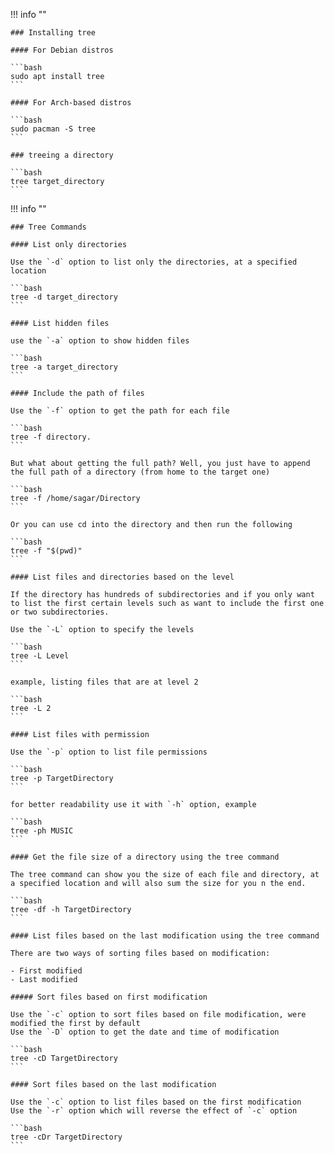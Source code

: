 !!! info ""

    ### Installing tree
    
    #### For Debian distros

    ```bash
    sudo apt install tree
    ```
    
    #### For Arch-based distros

    ```bash
    sudo pacman -S tree
    ```
    
    ### treeing a directory

    ```bash
    tree target_directory
    ```
    
!!! info ""

    ### Tree Commands

    #### List only directories

    Use the `-d` option to list only the directories, at a specified location

    ```bash
    tree -d target_directory
    ```
    
    #### List hidden files
        
    use the `-a` option to show hidden files

    ```bash
    tree -a target_directory
    ```
        
    #### Include the path of files

    Use the `-f` option to get the path for each file

    ```bash
    tree -f directory.
    ```

    But what about getting the full path? Well, you just have to append the full path of a directory (from home to the target one)

    ```bash
    tree -f /home/sagar/Directory
    ```

    Or you can use cd into the directory and then run the following

    ```bash
    tree -f "$(pwd)"
    ```

    #### List files and directories based on the level
        
    If the directory has hundreds of subdirectories and if you only want to list the first certain levels such as want to include the first one or two subdirectories.
    
    Use the `-L` option to specify the levels

    ```bash
    tree -L Level
    ```
    
    example, listing files that are at level 2

    ```bash
    tree -L 2
    ```
        
    #### List files with permission

    Use the `-p` option to list file permissions

    ```bash
    tree -p TargetDirectory
    ```
    
    for better readability use it with `-h` option, example

    ```bash
    tree -ph MUSIC
    ```
        
    #### Get the file size of a directory using the tree command
        
    The tree command can show you the size of each file and directory, at a specified location and will also sum the size for you n the end.

    ```bash
    tree -df -h TargetDirectory
    ```

    #### List files based on the last modification using the tree command
        
    There are two ways of sorting files based on modification:

    - First modified       
    - Last modified

    ##### Sort files based on first modification
    
    Use the `-c` option to sort files based on file modification, were modified the first by default
    Use the `-D` option to get the date and time of modification

    ```bash
    tree -cD TargetDirectory
    ```

    #### Sort files based on the last modification
    
    Use the `-c` option to list files based on the first modification
    Use the `-r` option which will reverse the effect of `-c` option

    ```bash
    tree -cDr TargetDirectory
    ```
